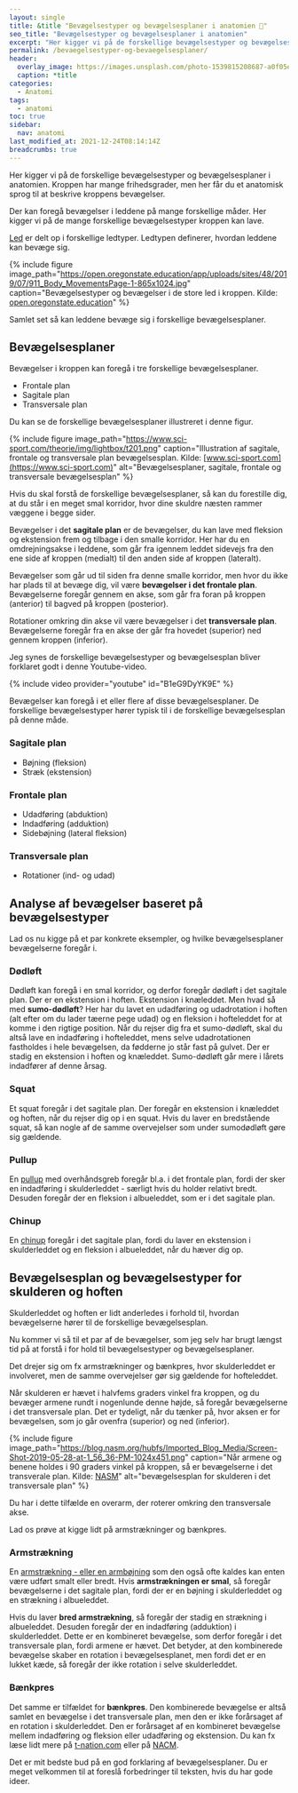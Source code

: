 ```yaml
---
layout: single
title: &title "Bevægelsestyper og bevægelsesplaner i anatomien 🔧"
seo_title: "Bevægelsestyper og bevægelsesplaner i anatomien"
excerpt: "Her kigger vi på de forskellige bevægelsestyper og bevægelsesplaner i anatomien. Kroppen har mange frihedsgrader, men her får du et anatomisk sprog til at beskrive kroppens bevægelser."
permalink: /bevaegelsestyper-og-bevaegelsesplaner/
header:
  overlay_image: https://images.unsplash.com/photo-1539815208687-a0f05e15d601?ixlib=rb-1.2.1&ixid=eyJhcHBfaWQiOjEyMDd9&auto=format&fit=crop&h=630&w=1200&q=10
  caption: *title
categories:
  - Anatomi
tags:
  - anatomi
toc: true
sidebar:
  nav: anatomi
last_modified_at: 2021-12-24T08:14:14Z
breadcrumbs: true
---
```


Her kigger vi på de forskellige bevægelsestyper og bevægelsesplaner i anatomien. Kroppen har mange frihedsgrader, men her får du et anatomisk sprog til at beskrive kroppens bevægelser.

Der kan foregå bevægelser i leddene på mange forskellige måder. Her kigger vi på de mange forskellige bevægelsestyper kroppen kan lave.

[Led](/led/) er delt op i forskellige ledtyper. Ledtypen definerer, hvordan leddene kan bevæge sig.

{% include figure image_path="https://open.oregonstate.education/app/uploads/sites/48/2019/07/911_Body_MovementsPage-1-865x1024.jpg" caption="Bevægelsestyper og bevægelser i de store led i kroppen. Kilde: [open.oregonstate.education](https://open.oregonstate.education/aandp/chapter/9-5-types-of-body-movements/)" %}

Samlet set så kan leddene bevæge sig i forskellige bevægelsesplaner.

## Bevægelsesplaner

Bevægelser i kroppen kan foregå i tre forskellige bevægelsesplaner.

- Frontale plan
- Sagitale plan
- Transversale plan

Du kan se de forskellige bevægelsesplaner illustreret i denne figur.

{% include figure image_path="https://www.sci-sport.com/theorie/img/lightbox/t201.png" caption="Illustration af sagitale, frontale og transversale plan bevægelsesplan. Kilde: [www.sci-sport.com](https://www.sci-sport.com)" alt="Bevægelsesplaner, sagitale, frontale og transversale bevægelsesplan" %}

Hvis du skal forstå de forskellige bevægelsesplaner, så kan du forestille dig, at du står i en meget smal korridor, hvor dine skuldre næsten rammer væggene i begge sider.

Bevægelser i det **sagitale plan** er de bevægelser, du kan lave med fleksion og ekstension frem og tilbage i den smalle korridor. Her har du en omdrejningsakse i leddene, som går fra igennem leddet sidevejs fra den ene side af kroppen (medialt) til den anden side af kroppen (lateralt).

Bevægelser som går ud til siden fra denne smalle korridor, men hvor du ikke har plads til at bevæge dig, vil være **bevægelser i det frontale plan**. Bevægelserne foregår gennem en akse, som går fra foran på kroppen (anterior) til bagved på kroppen (posterior).

Rotationer omkring din akse vil være bevægelser i det **transversale plan**. Bevægelserne foregår fra en akse der går fra hovedet (superior) ned gennem kroppen (inferior).

Jeg synes de forskellige bevægelsestyper og bevægelsesplan bliver forklaret godt i denne Youtube-video.

{% include video provider="youtube" id="B1eG9DyYK9E" %}

Bevægelser kan foregå i et eller flere af disse bevægelsesplaner. De forskellige bevægelsestyper hører typisk til i de forskellige bevægelsesplan på denne måde.

### Sagitale plan

- Bøjning (fleksion)
- Stræk (ekstension)

### Frontale plan

- Udadføring (abduktion)
- Indadføring (adduktion)
- Sidebøjning (lateral fleksion)

### Transversale plan

- Rotationer (ind- og udad)

## Analyse af bevægelser baseret på bevægelsestyper

Lad os nu kigge på et par konkrete eksempler, og hvilke bevægelsesplaner bevægelserne foregår i.

### Dødløft

Dødløft kan foregå i en smal korridor, og derfor foregår dødløft i det sagitale plan. Der er en ekstension i hoften. Ekstension i knæleddet. Men hvad så med **sumo-dødløft**? Her har du lavet en udadføring og udadrotation i hoften (alt efter om du lader tæerne pege udad) og en fleksion i hofteleddet for at komme i den rigtige position. Når du rejser dig fra et sumo-dødløft, skal du altså lave en indadføring i hofteleddet, mens selve udadrotationen fastholdes i hele bevægelsen, da fødderne jo står fast på gulvet. Der er stadig en ekstension i hoften og knæleddet. Sumo-dødløft går mere i lårets indadfører af denne årsag.

### Squat

Et squat foregår i det sagitale plan. Der foregår en ekstension i knæleddet og hoften, når du rejser dig op i en squat. Hvis du laver en bredstående squat, så kan nogle af de samme overvejelser som under sumodødløft gøre sig gældende.

### Pullup

En [pullup](/chinup-vs-pullup/) med overhåndsgreb foregår bl.a. i det frontale plan, fordi der sker en indadføring i skulderleddet - særligt hvis du holder relativt bredt. Desuden foregår der en fleksion i albueleddet, som er i det sagitale plan.

### Chinup

En [chinup](/chinup-vs-pullup/) foregår i det sagitale plan, fordi du laver en ekstension i skulderleddet og en fleksion i albueleddet, når du hæver dig op.

## Bevægelsesplan og bevægelsestyper for skulderen og hoften

Skulderleddet og hoften er lidt anderledes i forhold til, hvordan bevægelserne hører til de forskellige bevægelsesplan.

Nu kommer vi så til et par af de bevægelser, som jeg selv har brugt længst tid på at forstå i for hold til bevægelsestyper og bevægelsesplaner.

Det drejer sig om fx armstrækninger og bænkpres, hvor skulderleddet er involveret, men de samme overvejelser gør sig gældende for hofteleddet.

Når skulderen er hævet i halvfems graders vinkel fra kroppen, og du bevæger armene rundt i nogenlunde denne højde, så foregår bevægelserne i det transversale plan. Det er tydeligt, når du tænker på, hvor aksen er for bevægelsen, som jo går ovenfra (superior) og ned (inferior).

{% include figure image_path="https://blog.nasm.org/hubfs/Imported_Blog_Media/Screen-Shot-2019-05-28-at-1_56_36-PM-1024x451.png" caption="Når armene og benene holdes i 90 graders vinkel på kroppen, så er bevægelserne i det transverale plan. Kilde: [NASM](https://blog.nasm.org/exercise-programming/sagittal-frontal-traverse-planes-explained-with-exercises)" alt="bevægelsesplan for skulderen i det transversale plan" %}

Du har i dette tilfælde en overarm, der roterer omkring den transversale akse.

Lad os prøve at kigge lidt på armstrækninger og bænkpres.

### Armstrækning

En [armstrækning - eller en armbøjning](/armbojninger-eller-armstraekninger-pushups/) som den også ofte kaldes kan enten være udført smalt eller bredt. Hvis **armstrækningen er smal**, så foregår bevægelserne i det sagitale plan, fordi der er en bøjning i skulderleddet og en strækning i albueleddet.

Hvis du laver **bred armstrækning**, så foregår der stadig en strækning i albueleddet. Desuden foregår der en indadføring (adduktion) i skulderleddet. Dette er en kombineret bevægelse, som derfor foregår i det transversale plan, fordi armene er hævet. Det betyder, at den kombinerede bevægelse skaber en rotation i bevægelsesplanet, men fordi det er en lukket kæde, så foregår der ikke rotation i selve skulderleddet.

### Bænkpres

Det samme er tilfældet for **bænkpres**. Den kombinerede bevægelse er altså samlet en bevægelse i det transversale plan, men den er ikke forårsaget af en rotation i skulderleddet. Den er forårsaget af en kombineret bevægelse mellem indadføring og fleksion eller udadføring og ekstension. Du kan fx læse lidt mere på [t-nation.com](https://www.t-nation.com/training/5-things-you-need-to-know-about-every-exercise) eller på [NACM](https://blog.nasm.org/exercise-programming/sagittal-frontal-traverse-planes-explained-with-exercises).

Det er mit bedste bud på en god forklaring af bevægelsesplaner. Du er meget velkommen til at foreslå forbedringer til teksten, hvis du har gode ideer.
